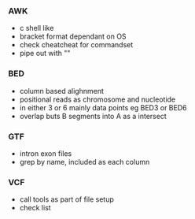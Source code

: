 ### AWK
* c shell like
* bracket format dependant on OS
* check cheatcheat for commandset
* pipe out with "\"

### BED 
* column based alighnment
* positional reads as chromosome and nucleotide
* in either 3 or 6 mainly data points eg BED3 or BED6
* overlap buts B segments into A as a intersect


### GTF
* intron exon files
* grep by name, included as each column

### VCF
* call tools as part of file setup
* check list
